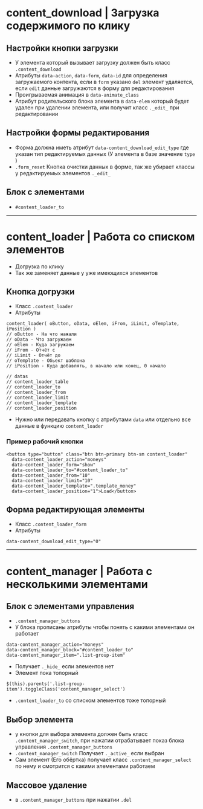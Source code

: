# content_download | Загрузка содержимого по клику

## Настройки кнопки загрузки
- У элемента который вызывает загрузку должен быть класс `.content_download`
- Атрибуты `data-action`, `data-form`, `data-id` для определения загружаемого контента, если в `form` указано `del` элемент удаляется, если `edit` данные загружаются в форму для редактирования
- Проигрываемая анимация в `data-animate_class`
- Атрибут родительского блока элемента в `data-elem` который будет удален при удалении элемента, или получит класс `._edit_` при редактировании

## Настройки формы редактирования
- Форма должна иметь атрибут `data-content_download_edit_type` где указан тип редактируемых данных (У элемента в базе значение `type` )
- `.form_reset` Кнопка очистки данных в форме, так же убирает классы у редактируемых элементов `._edit_`

## Блок с элементами
- `#content_loader_to`

___

# content_loader | Работа со списком элементов
- Догрузка по клику
- Так же заменяет данные у уже имеющихся элементов

## Кнопка догрузки
- Класс `.content_loader`
- Атрибуты
```
content_loader( oButton, oData, oElem, iFrom, iLimit, oTemplate, iPosition )
// oButton - На что нажали
// oData - Что загружаем
// oElem - Куда загружаем
// iFrom - Отчёт с
// iLimit - Отчёт до
// oTemplate - Обьект шаблона
// iPosition - Куда добавлять, в начало или конец, 0 начало

// datas
// content_loader_table
// content_loader_to
// content_loader_from
// content_loader_limit
// content_loader_template
// content_loader_position
```

- Нужно или передавать кнопку с атрибутами `data` или отдельно все данные в функцию `content_loader`
### Пример рабочий кнопки
```
<button type="button" class="btn btn-primary btn-sm content_loader"
  data-content_loader_action="moneys"
  data-content_loader_form="show"
  data-content_loader_to="#content_loader_to"
  data-content_loader_from="10"
  data-content_loader_limit="10"
  data-content_loader_template=".template_money"
  data-content_loader_position="1">Load</button>
```

## Форма редактирующая элементы
- Класс `.content_loader_form`
- Атрибуты
```
data-content_download_edit_type="0"
```

___

# content_manager | Работа с несколькими элементами
## Блок с элементами управления
- `.content_manager_buttons`
- У блока прописаны атрибуты чтобы понять с какими элементами он работает
```
data-content_manager_action="moneys"
data-content_manager_block="#content_loader_to"
data-content_manager_item=".list-group-item"
```
- Получает `._hide_` если элементов нет
- Элемент пока топорный
```
$(this).parents('.list-group-item').toggleClass('content_manager_select')
```
- `.content_loader_to` со списком элементов тоже топорный

## Выбор элемента
- у кнопки для выбора элемента должен быть класс `.content_manager_switch`, при нажатии отрабатывает показ блока управления `.content_manager_buttons`
- `.content_manager_switch` Получает `._active_` если выбран
- Сам элемент (Его обёртка) получает класс `.content_manager_select` по нему и смотрится с какими элементами работаем

## Массовое удаление
- в `.content_manager_buttons` при нажатии `.del`
